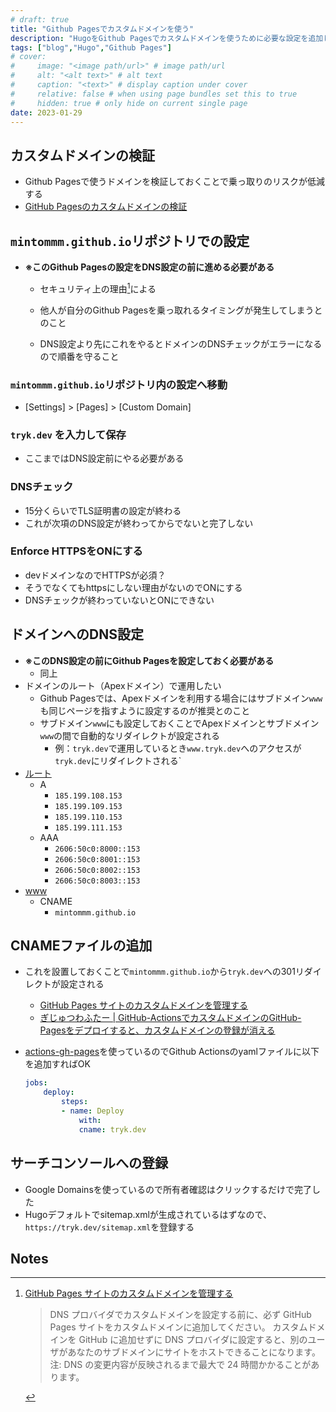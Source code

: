 ```yaml
---
# draft: true
title: "Github Pagesでカスタムドメインを使う"
description: "HugoをGithub Pagesでカスタムドメインを使うために必要な設定を追加した"
tags: ["blog","Hugo","Github Pages"]
# cover:
#     image: "<image path/url>" # image path/url
#     alt: "<alt text>" # alt text
#     caption: "<text>" # display caption under cover
#     relative: false # when using page bundles set this to true
#     hidden: true # only hide on current single page
date: 2023-01-29
---
```


## カスタムドメインの検証



* Github Pagesで使うドメインを検証しておくことで乗っ取りのリスクが低減する
* [GitHub Pagesのカスタムドメインの検証](https://docs.github.com/ja/pages/configuring-a-custom-domain-for-your-github-pages-site/verifying-your-custom-domain-for-github-pages)


## `mintommm.github.io`リポジトリでの設定



* **※このGithub Pagesの設定をDNS設定の前に進める必要がある**
    * セキュリティ上の理由[^1]による


    * 他人が自分のGithub Pagesを乗っ取れるタイミングが発生してしまうとのこと
    * DNS設定より先にこれをやるとドメインのDNSチェックがエラーになるので順番を守ること


### `mintommm.github.io`リポジトリ内の設定へ移動



* [Settings] > [Pages] > [Custom Domain]


### `tryk.dev` を入力して保存



* ここまではDNS設定前にやる必要がある


### DNSチェック



* 15分くらいでTLS証明書の設定が終わる
* これが次項のDNS設定が終わってからでないと完了しない


### Enforce HTTPSをONにする



* devドメインなのでHTTPSが必須？
* そうでなくてもhttpsにしない理由がないのでONにする
* DNSチェックが終わっていないとONにできない


## ドメインへのDNS設定



* **※このDNS設定の前にGithub Pagesを設定しておく必要がある**
    * 同上
* ドメインのルート（Apexドメイン）で運用したい
    * Github Pagesでは、Apexドメインを利用する場合にはサブドメイン`www`も同じページを指すように設定するのが推奨とのこと
    * サブドメイン`www`にも設定しておくことでApexドメインとサブドメイン`www`の間で自動的なリダイレクトが設定される
        * 例：`tryk.dev`で運用しているとき`www.tryk.dev`へのアクセスが`tryk.dev`にリダイレクトされる`
* [ルート](https://docs.github.com/ja/pages/configuring-a-custom-domain-for-your-github-pages-site/managing-a-custom-domain-for-your-github-pages-site#configuring-an-apex-domain)
    * A
        * `185.199.108.153`
        * `185.199.109.153`
        * `185.199.110.153`
        * `185.199.111.153`
    * AAA
        * `2606:50c0:8000::153`
        * `2606:50c0:8001::153`
        * `2606:50c0:8002::153`
        * `2606:50c0:8003::153`
* [www](https://docs.github.com/ja/pages/configuring-a-custom-domain-for-your-github-pages-site/managing-a-custom-domain-for-your-github-pages-site#configuring-a-subdomain)
    * CNAME
        * `mintommm.github.io`


## CNAMEファイルの追加



* これを設置しておくことで`mintommm.github.io`から`tryk.dev`への301リダイレクトが設定される
    * [GitHub Pages サイトのカスタムドメインを管理する](https://docs.github.com/ja/pages/configuring-a-custom-domain-for-your-github-pages-site/managing-a-custom-domain-for-your-github-pages-site#configuring-a-subdomain)
    * [ぎじゅつわふたー | GitHub-ActionsでカスタムドメインのGitHub-Pagesをデプロイすると、カスタムドメインの登録が消える](https://tech-wafter.net/2020/deploy-custom-domain-github-pages-on-github-actions/)
* [actions-gh-pages](https://github.com/peaceiris/actions-gh-pages)を使っているのでGithub Actionsのyamlファイルに以下を追加すればOK

    ```yaml
    jobs:
        deploy:
            steps:
            - name: Deploy
                with:
                cname: tryk.dev
    ```




## サーチコンソールへの登録



* Google Domainsを使っているので所有者確認はクリックするだけで完了した
* Hugoデフォルトでsitemap.xmlが生成されているはずなので、`https://tryk.dev/sitemap.xml`を登録する

<!-- Footnotes themselves at the bottom. -->
## Notes

[^1]:

     [GitHub Pages サイトのカスタムドメインを管理する](https://docs.github.com/ja/pages/configuring-a-custom-domain-for-your-github-pages-site/managing-a-custom-domain-for-your-github-pages-site#about-custom-domain-configuration)
    >DNS プロバイダでカスタムドメインを設定する前に、必ず GitHub Pages サイトをカスタムドメインに追加してください。 カスタムドメインを GitHub に追加せずに DNS プロバイダに設定すると、別のユーザがあなたのサブドメインにサイトをホストできることになります。
注: DNS の変更内容が反映されるまで最大で 24 時間かかることがあります。
